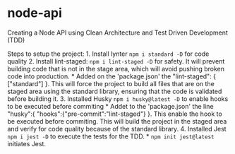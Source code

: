 # node-api
Creating a Node API using Clean Architecture and Test Driven Development (TDD)

Steps to setup the project:
    1. Install lynter `npm i standard -D` for code quality
    2. Install lint-staged: `npm i lint-staged -D` for safety. It will prevent building code that is not in the stage area, which will avoid pushing broken code into production.
        * Added on the 'package.json' the "lint-staged": { ["standard"] }. This will force the project to build all files that are on the staged area using the standard library, ensuring that the code is validated before building it. 
    3. Installed Husky `npm i husky@latest -D` to enable hooks to be executed before commiting
        * Addet to the 'package.json' the line "husky":{ "hooks":{"pre-commit":"lint-staged"} }. This enable the hook to be executed before commiting. This will build the project in the staged area and verify for code quality because of the standard library.
    4. Installed Jest `npm i jest -D` to execute the tests for the TDD.
        * `npm init jest@latest` initiates Jest.